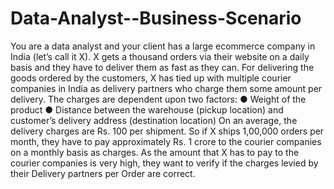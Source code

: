 # Data-Analyst--Business-Scenario
You are a data analyst and your client has a large ecommerce company in India (let’s call it X). 
X gets a thousand orders via their website on a daily basis and they have to deliver them as fast 
as they can. For delivering the goods ordered by the customers, X has tied up with multiple 
courier companies in India as delivery partners who charge them some amount per delivery.
The charges are dependent upon two factors:
● Weight of the product
● Distance between the warehouse (pickup location) and customer’s delivery address 
(destination location)
On an average, the delivery charges are Rs. 100 per shipment. So if X ships 1,00,000 orders 
per month, they have to pay approximately Rs. 1 crore to the courier companies on a monthly 
basis as charges.
As the amount that X has to pay to the courier companies is very high, they want to verify if the 
charges levied by their Delivery partners per Order are correct.
